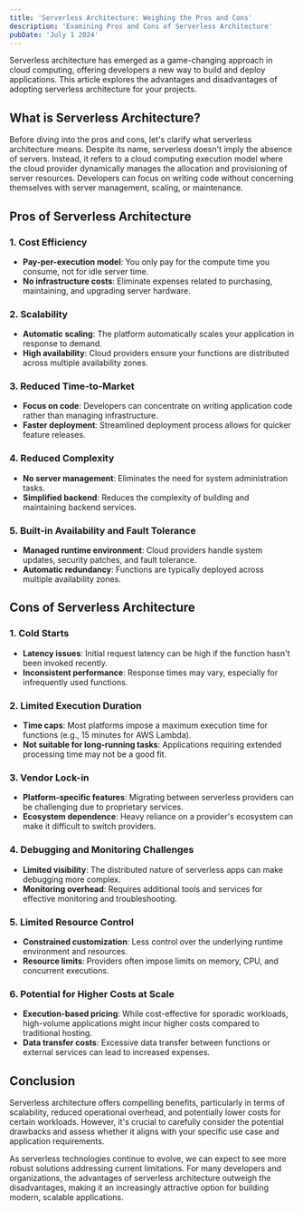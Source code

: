 ```yaml
---
title: 'Serverless Architecture: Weighing the Pros and Cons'
description: 'Examining Pros and Cons of Serverless Architecture'
pubDate: 'July 1 2024'
---
```


Serverless architecture has emerged as a game-changing approach in cloud computing, offering developers a new way to build and deploy applications. This article explores the advantages and disadvantages of adopting serverless architecture for your projects.

## What is Serverless Architecture?

Before diving into the pros and cons, let's clarify what serverless architecture means. Despite its name, serverless doesn't imply the absence of servers. Instead, it refers to a cloud computing execution model where the cloud provider dynamically manages the allocation and provisioning of server resources. Developers can focus on writing code without concerning themselves with server management, scaling, or maintenance.

## Pros of Serverless Architecture

### 1. Cost Efficiency

- **Pay-per-execution model**: You only pay for the compute time you consume, not for idle server time.
- **No infrastructure costs**: Eliminate expenses related to purchasing, maintaining, and upgrading server hardware.

### 2. Scalability

- **Automatic scaling**: The platform automatically scales your application in response to demand.
- **High availability**: Cloud providers ensure your functions are distributed across multiple availability zones.

### 3. Reduced Time-to-Market

- **Focus on code**: Developers can concentrate on writing application code rather than managing infrastructure.
- **Faster deployment**: Streamlined deployment process allows for quicker feature releases.

### 4. Reduced Complexity

- **No server management**: Eliminates the need for system administration tasks.
- **Simplified backend**: Reduces the complexity of building and maintaining backend services.

### 5. Built-in Availability and Fault Tolerance

- **Managed runtime environment**: Cloud providers handle system updates, security patches, and fault tolerance.
- **Automatic redundancy**: Functions are typically deployed across multiple availability zones.

## Cons of Serverless Architecture

### 1. Cold Starts

- **Latency issues**: Initial request latency can be high if the function hasn't been invoked recently.
- **Inconsistent performance**: Response times may vary, especially for infrequently used functions.

### 2. Limited Execution Duration

- **Time caps**: Most platforms impose a maximum execution time for functions (e.g., 15 minutes for AWS Lambda).
- **Not suitable for long-running tasks**: Applications requiring extended processing time may not be a good fit.

### 3. Vendor Lock-in

- **Platform-specific features**: Migrating between serverless providers can be challenging due to proprietary services.
- **Ecosystem dependence**: Heavy reliance on a provider's ecosystem can make it difficult to switch providers.

### 4. Debugging and Monitoring Challenges

- **Limited visibility**: The distributed nature of serverless apps can make debugging more complex.
- **Monitoring overhead**: Requires additional tools and services for effective monitoring and troubleshooting.

### 5. Limited Resource Control

- **Constrained customization**: Less control over the underlying runtime environment and resources.
- **Resource limits**: Providers often impose limits on memory, CPU, and concurrent executions.

### 6. Potential for Higher Costs at Scale

- **Execution-based pricing**: While cost-effective for sporadic workloads, high-volume applications might incur higher costs compared to traditional hosting.
- **Data transfer costs**: Excessive data transfer between functions or external services can lead to increased expenses.

## Conclusion

Serverless architecture offers compelling benefits, particularly in terms of scalability, reduced operational overhead, and potentially lower costs for certain workloads. However, it's crucial to carefully consider the potential drawbacks and assess whether it aligns with your specific use case and application requirements.

As serverless technologies continue to evolve, we can expect to see more robust solutions addressing current limitations. For many developers and organizations, the advantages of serverless architecture outweigh the disadvantages, making it an increasingly attractive option for building modern, scalable applications.
